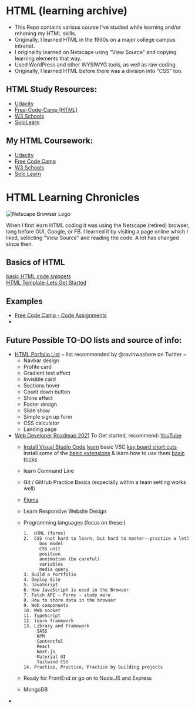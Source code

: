 # HTML (learning archive)
* This Repo contains various course I've studied while learning and/or rehoning my HTML skills. 
* Originally, I learned HTML in the 1990s on a major college campus intranet.
* I originallty learned on Netscape using "View Source" and copying learning elements that way. 
* Used WordPress and other WYSIWYG tools, as well as raw coding.
* Originally, I learned HTML before there was a division into "CSS" too. 

## HTML Study Resources: 
* [Udacity]()
* [Free-Code-Camp (HTML)]()
* [W3 Schools](https://www.w3schools.com/)
* [SoloLearn](https://www.sololearn.com/learning/1014)

## My HTML Coursework: 
* [Udacity](#)
* [Free Code Camp](https://github.com/EO4wellness/T-I-L/tree/main/HTML/free-code-camp-org)
* [W3 Schools](#)
* [Solo Learn](https://www.sololearn.com/Certificate/1014-15619122/jpg/)

# HTML Learning Chronicles 
![Netscape Browser Logo](https://uploads-ssl.webflow.com/5966ea9b9217ca534caf13d5/5c56614a53095803c146677b_70%20Netscape.png)

When I first learn HTML coding it was using the Netscape (retired) browser, long before GUI, Google, or FB.  I learned it by visiting a page online which I liked, selecting "View Source" and reading the code.  A lot has changed since then. 

## Basics of HTML
[basic HTML code snippets](https://github.com/EO4wellness/T-I-L/tree/main/HTML/Basic-Code)<br>
[HTML Template-Lets Get Started](https://github.com/EO4wellness/T-I-L/blob/main/HTML/Basic-Code/head.html)<br>

## Examples 
* [Free Code Camp - Code Assignments](https://github.com/EO4wellness/T-I-L/tree/main/HTML/free-code-camp-org/exercise-solutions)
* 

## Future Possible TO-DO lists and source of info: 
* [HTML Porfolio List](https://twitter.com/ravinwashere/status/1343434835793100800)
  ~ list recommended by @ravinwashere on Twitter ~
    - Navbar design 
    - Profile card
    - Gradient text effect
    - Invisible card
    - Sections hover
    - Count down button
    - Shine effect
    - Footer design
    - Slide show
    - Simple sign up form
    - CSS calculator 
    - Landing page
* [Web Developer Roadmap 2021](https://devchallenges.io/) 
  To Get started, recommend:
   [YouTube](https://youtu.be/GAkZfIYWsO4)
   - [Install Visual Studio Code](https://code.visualstudio.com/download)
     [learn](https://code.visualstudio.com/learn) basic VSC [key board short cuts](https://www.shortcutfoo.com/app/dojos/vscode-win/cheatsheet)
     install some of the [basic extensions](https://marketplace.visualstudio.com/VSCode) & learn how to use them
     [basic tricks](https://code.visualstudio.com/docs/getstarted/tips-and-tricks)
   - learn Command Line
   - Git / GitHub Practice Basics (especially within a team setting works well)
   - [Figma](https://www.figma.com/)
   - Learn Responsive Website Design
   - Programming languages (focus on these:) 
     
         1.  HTML (forms) 
         2.  CSS (not hard to learn, but hard to master--practice a lot) 
               box model
               CSS unit
               position 
               annimation (be careful) 
               variables 
               media query 
         3. Build a Portfolio 
         4. Deploy Site 
         5. JavaScript 
         6. How JavaScript is used in the Browser 
         7. Fetch API - Forms - study more 
         8. How to store data in the browser 
         9. Web components 
         10. Web socket 
         11. TypeScript 
         12. learn framework 
         13. Library and Framework 
              SASS
              NPM 
              Contentful 
              React 
              Next.js
              Material UI
              Tailwind CSS 
         14. Practice, Practice, Practice by building projects 
   - Ready for FrontEnd or go on to Node.JS and Express 
   - MongoDB 
* 
